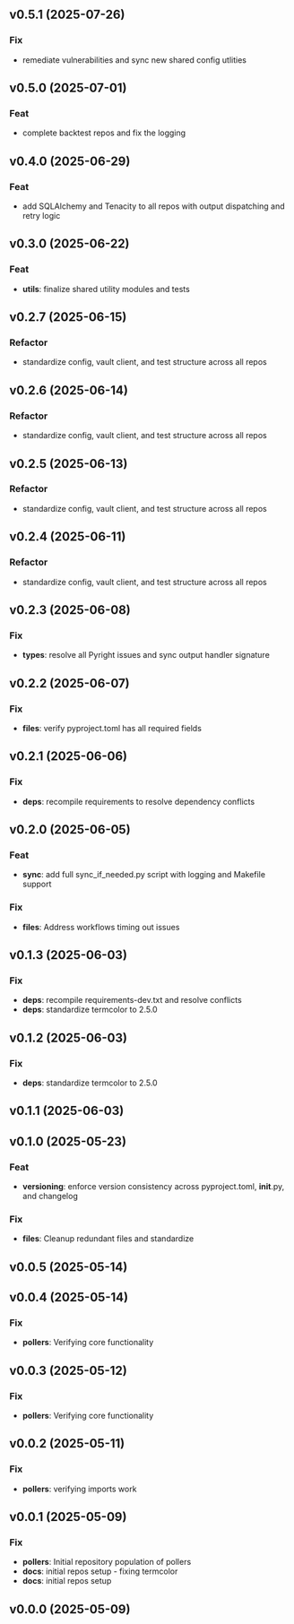 ## v0.5.1 (2025-07-26)

### Fix

- remediate vulnerabilities and sync new shared config utlities

## v0.5.0 (2025-07-01)

### Feat

- complete backtest repos and fix the logging

## v0.4.0 (2025-06-29)

### Feat

- add SQLAlchemy and Tenacity to all repos with output dispatching and retry
  logic

## v0.3.0 (2025-06-22)

### Feat

- **utils**: finalize shared utility modules and tests

## v0.2.7 (2025-06-15)

### Refactor

- standardize config, vault client, and test structure across all repos

## v0.2.6 (2025-06-14)

### Refactor

- standardize config, vault client, and test structure across all repos

## v0.2.5 (2025-06-13)

### Refactor

- standardize config, vault client, and test structure across all repos

## v0.2.4 (2025-06-11)

### Refactor

- standardize config, vault client, and test structure across all repos

## v0.2.3 (2025-06-08)

### Fix

- **types**: resolve all Pyright issues and sync output handler signature

## v0.2.2 (2025-06-07)

### Fix

- **files**: verify pyproject.toml has all required fields

## v0.2.1 (2025-06-06)

### Fix

- **deps**: recompile requirements to resolve dependency conflicts

## v0.2.0 (2025-06-05)

### Feat

- **sync**: add full sync_if_needed.py script with logging and Makefile support

### Fix

- **files**: Address workflows timing out issues

## v0.1.3 (2025-06-03)

### Fix

- **deps**: recompile requirements-dev.txt and resolve conflicts
- **deps**: standardize termcolor to 2.5.0

## v0.1.2 (2025-06-03)

### Fix

- **deps**: standardize termcolor to 2.5.0

## v0.1.1 (2025-06-03)

## v0.1.0 (2025-05-23)

### Feat

- **versioning**: enforce version consistency across pyproject.toml,
  **init**.py, and changelog

### Fix

- **files**: Cleanup redundant files and standardize

## v0.0.5 (2025-05-14)

## v0.0.4 (2025-05-14)

### Fix

- **pollers**: Verifying core functionality

## v0.0.3 (2025-05-12)

### Fix

- **pollers**: Verifying core functionality

## v0.0.2 (2025-05-11)

### Fix

- **pollers**: verifying imports work

## v0.0.1 (2025-05-09)

### Fix

- **pollers**: Initial repository population of pollers
- **docs**: initial repos setup - fixing termcolor
- **docs**: initial repos setup

## v0.0.0 (2025-05-09)
